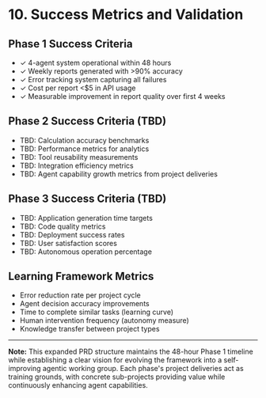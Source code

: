 # 10. Success Metrics and Validation

## Phase 1 Success Criteria
- ✓ 4-agent system operational within 48 hours
- ✓ Weekly reports generated with >90% accuracy
- ✓ Error tracking system capturing all failures
- ✓ Cost per report <$5 in API usage
- ✓ Measurable improvement in report quality over first 4 weeks

## Phase 2 Success Criteria (TBD)
- TBD: Calculation accuracy benchmarks
- TBD: Performance metrics for analytics
- TBD: Tool reusability measurements
- TBD: Integration efficiency metrics
- TBD: Agent capability growth metrics from project deliveries

## Phase 3 Success Criteria (TBD)
- TBD: Application generation time targets
- TBD: Code quality metrics
- TBD: Deployment success rates
- TBD: User satisfaction scores
- TBD: Autonomous operation percentage

## Learning Framework Metrics
- Error reduction rate per project cycle
- Agent decision accuracy improvements
- Time to complete similar tasks (learning curve)
- Human intervention frequency (autonomy measure)
- Knowledge transfer between project types

---

**Note:** This expanded PRD structure maintains the 48-hour Phase 1 timeline while establishing a clear vision for evolving the framework into a self-improving agentic working group. Each phase's project deliveries act as training grounds, with concrete sub-projects providing value while continuously enhancing agent capabilities.